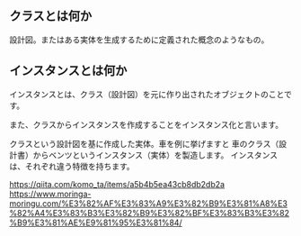 ## クラスとは何か
設計図。またはある実体を生成するために定義された概念のようなもの。
## インスタンスとは何か
インスタンスとは、クラス（設計図）を元に作り出されたオブジェクトのことです。

また、クラスからインスタンスを作成することをインスタンス化と言います。

クラスという設計図を基に作成した実体。車を例に挙げますと
車のクラス（設計書）からベンツというインスタンス（実体）を製造します。
インスタンスは、それぞれ違う特徴を持ちます。

https://qiita.com/komo_ta/items/a5b4b5ea43cb8db2db2a
https://www.moringa-moringu.com/%E3%82%AF%E3%83%A9%E3%82%B9%E3%81%A8%E3%82%A4%E3%83%B3%E3%82%B9%E3%82%BF%E3%83%B3%E3%82%B9%E3%81%AE%E9%81%95%E3%81%84/